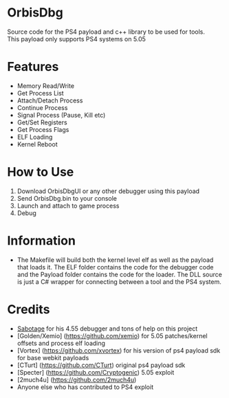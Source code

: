 # OrbisDbg
Source code for the PS4 payload and c++ library to be used for tools. <br>
This payload only supports PS4 systems on 5.05

# Features
- Memory Read/Write
- Get Process List
- Attach/Detach Process
- Continue Process
- Signal Process (Pause, Kill etc)
- Get/Set Registers
- Get Process Flags
- ELF Loading
- Kernel Reboot

# How to Use
1. Download OrbisDbgUI or any other debugger using this payload
2. Send OrbisDbg.bin to your console
3. Launch and attach to game process
4. Debug

# Information
- The Makefile will build both the kernel level elf as well as the payload that loads it. The ELF folder contains the code for the debugger code and the Payload folder contains the code for the loader. The DLL source is just a C# wrapper for connecting between a tool and the PS4 system.

# Credits
- [Sabotage](https://github.com/egatobaS) for his 4.55 debugger and tons of help on this project<br>
- [Golden/Xemio] (https://github.com/xemio) for 5.05 patches/kernel offsets and process elf loading<br>
- [Vortex] (https://github.com/xvortex) for his version of ps4 payload sdk for base webkit payloads<br>
- [CTurt] (https://github.com/CTurt) original ps4 payload sdk<br>
- [Specter] (https://github.com/Cryptogenic) 5.05 exploit<br>
- [2much4u] (https://github.com/2much4u)<br>
- Anyone else who has contributed to PS4 exploit<br>